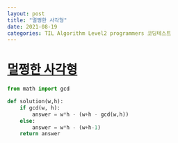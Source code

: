 ```yaml
---
layout: post
title: "멀쩡한 사각형"
date: 2021-08-19
categories: TIL Algorithm Level2 programmers 코딩테스트
---
```


# [멀쩡한 사각형](https://programmers.co.kr/learn/courses/30/lessons/62048)

```python
from math import gcd

def solution(w,h):
    if gcd(w, h):
        answer = w*h - (w+h - gcd(w,h))
    else:
        answer = w*h - (w+h-1)
    return answer
```
